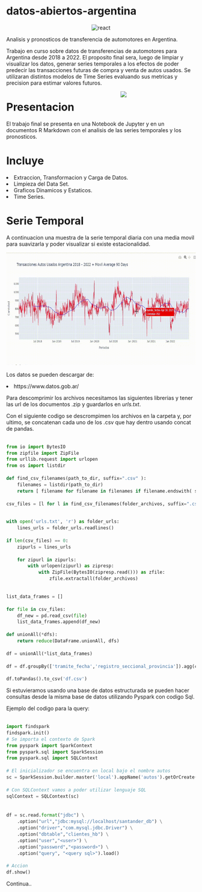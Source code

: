 # datos-abiertos-argentina

<p align="center">
<img src="https://upload.wikimedia.org/wikipedia/commons/thumb/f/f3/Apache_Spark_logo.svg/1280px-Apache_Spark_logo.svg.png" alt="react" width="300" height="150" />
</p>

Analisis y pronosticos de transferencia de automotores en Argentina.

Trabajo en curso sobre datos de transferencias de automotores para Argentina desde 2018 a 2022. El proposito final sera, luego de limpiar y visualizar los datos, generar series temporales a los efectos de poder predecir las transacciones futuras de compra y venta de autos usados. Se utilizaran distintos modelos de Time Series evaluando sus metricas y precision para estimar valores futuros.


<p>
<a href="https://scikit-learn.org/stable/" rel="nofollow"><img src="https://upload.wikimedia.org/wikipedia/commons/thumb/0/0a/Python.svg/1024px-Python.svg.png" align="right" width="200" style="max-width: 100%;"></a>
</p>


# Presentacion

El trabajo final se presenta en una Notebook de Jupyter y en un documentos R Markdown con el analisis de las series temporales y los pronosticos.

# Incluye

<ui>

<li>
Extraccion, Transformacion y Carga de Datos.
</li>

<li>
Limpieza del Data Set.
</li>

<li>
Graficos Dinamicos y Estaticos.
</li>

<li>
Time Series.
</li>

</ui>

# Serie Temporal 

A continuacion una muestra de la serie temporal diaria con una media movil para suavizarla y poder visualizar si existe estacionalidad. 

<p align="center">
  <img 
    width="550"
    height="300"
    src="img/gf.gif"
  >
</p>


Los datos se pueden descargar de: 

<ui>
<li>
https://www.datos.gob.ar/
</li>
</ui>

Para descomprimir los archivos necesitamos las siguientes librerias y tener las url de los documentos .zip y guardarlos en _urls.txt_. 

Con el siguiente codigo se descrompimen los archivos en la carpeta y, por ultimo, se concatenan cada uno de los .csv que hay dentro usando concat de pandas.

```python

from io import BytesIO
from zipfile import ZipFile
from urllib.request import urlopen
from os import listdir

def find_csv_filenames(path_to_dir, suffix=".csv" ):
    filenames = listdir(path_to_dir)
    return [ filename for filename in filenames if filename.endswith( suffix ) ]

csv_files = [l for l in find_csv_filenames(folder_archivos, suffix=".csv" ) if 'autos' in l]

```


```python

with open('urls.txt', 'r') as folder_urls:
    lines_urls = folder_urls.readlines()

if len(csv_files) == 0:
    zipurls = lines_urls

    for zipurl in zipurls:
        with urlopen(zipurl) as zipresp:
            with ZipFile(BytesIO(zipresp.read())) as zfile:
                zfile.extractall(folder_archivos)

```


```python

list_data_frames = []

for file in csv_files:
    df_new = pd.read_csv(file)
    list_data_frames.append(df_new)

def unionAll(*dfs):
    return reduce(DataFrame.unionAll, dfs)

df = unionAll(*list_data_frames)

df = df.groupBy(['tramite_fecha','registro_seccional_provincia']).agg(count("registro_seccional_provincia").alias("count"))

df.toPandas().to_csv('df.csv')

```

Si estuvieramos usando una base de datos estructurada se pueden hacer consultas desde la misma base de datos utilizando Pyspark con codigo Sql.

Ejemplo del codigo para la query:

```python

import findspark
findspark.init()
# Se importa el contexto de Spark
from pyspark import SparkContext 
from pyspark.sql import SparkSession
from pyspark.sql import SQLContext

# El inicializador se encuentra en local bajo el nombre autos
sc = SparkSession.builder.master('local').appName('autos').getOrCreate()

# Con SQLContext vamos a poder utilizar lenguaje SQL
sqlContext = SQLContext(sc)


df = sc.read.format("jdbc") \
    .option("url","jdbc:mysql://localhost/santander_db") \
    .option("driver","com.mysql.jdbc.Driver") \
    .option("dbtable","clientes_hb") \
    .option("user","<user>") \
    .option("password","<password>") \
    .option("query", "<query sql>").load()

# Accion
df.show()


```

Continua..